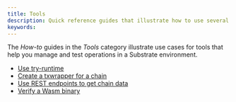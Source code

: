 ```yaml
---
title: Tools
description: Quick reference guides that illustrate how to use several of the tools that are available for managing a Substrate network.
keywords:
---
```


The _How-to_ guides in the _Tools_ category illustrate use cases for tools that help you manage and test operations in a Substrate environment.

- [Use try-runtime](/reference/how-to-guides/tools/use-try-runtime/)
- [Create a txwrapper for a chain](/reference/how-to-guides/tools/create-a-txwrapper/)
- [Use REST endpoints to get chain data](/reference/how-to-guides/tools/use-sidecar/)
- [Verify a Wasm binary](/reference/how-to-guides/tools/verify-wasm/)